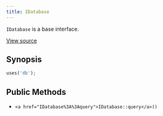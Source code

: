 ```yaml
---
title: IDatabase
---
```


`IDatabase` is a base interface.

<a href="http://github.com/nexgenta/eregansu/blob/master/lib/db.php">View source</a>

## Synopsis

```php
uses('db');
```

## Public Methods

* `<a href="IDatabase%3A%3Aquery">IDatabase::query</a>()`

